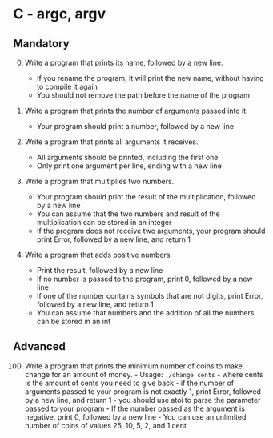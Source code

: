 # C - argc, argv

## Mandatory

0. Write a program that prints its name, followed by a new line.
	- If you rename the program, it will print the new name, without having to compile it again
	- You should not remove the path before the name of the program

1. Write a program that prints the number of arguments passed into it.
	- Your program should print a number, followed by a new line

2. Write a program that prints all arguments it receives.
	- All arguments should be printed, including the first one
	- Only print one argument per line, ending with a new line

3. Write a program that multiplies two numbers.
	- Your program should print the result of the multiplication, followed by a new line
	- You can assume that the two numbers and result of the multiplication can be stored in an integer
	- If the program does not receive two arguments, your program should print Error, followed by a new line, and return 1

4. Write a program that adds positive numbers.
	- Print the result, followed by a new line
	- If no number is passed to the program, print 0, followed by a new line
	- If one of the number contains symbols that are not digits, print Error, followed by a new line, and return 1
	- You can assume that numbers and the addition of all the numbers can be stored in an int

## Advanced
100. Write a program that prints the minimum number of coins to make change for an amount of money.
	- Usage:  <code>./change cents</code>
	- where cents is the amount of cents you need to give back
	- if the number of arguments passed to your program is not exactly 1, print Error, followed by a new line, and return 1
	- you should use atoi to parse the parameter passed to your program
	- If the number passed as the argument is negative, print 0, followed by a new line
	- You can use an unlimited number of coins of values 25, 10, 5, 2, and 1 cent
